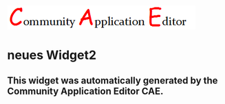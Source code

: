 ![CAE](https://github.com/cae-development/application-Test3/blob/gh-pages/frontendComponent-neues-Widget2/img/logo.png)  

neues Widget2
===================


This widget was automatically generated by the Community Application Editor CAE.  
---------------
